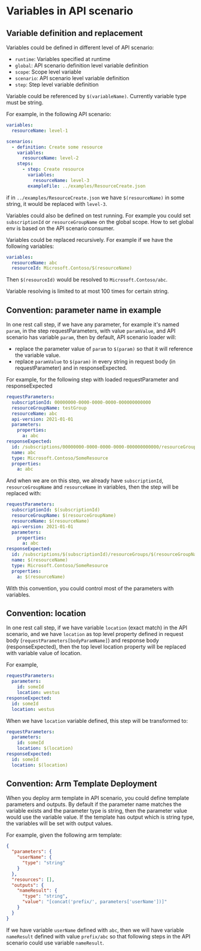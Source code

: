 # Variables in API scenario

## Variable definition and replacement

Variables could be defined in different level of API scenario:

- `runtime`: Variables specified at runtime
- `global`: API scenario definition level variable definition
- `scope`: Scope level variable
- `scenario`: API scenario level variable definition
- `step`: Step level variable definition

Variable could be referenced by `$(variableName)`. Currently variable type must be string.

For example, in the following API scenario:

```yaml
variables:
  resourceName: level-1

scenarios:
  - definition: Create some resource
    variables:
      resourceName: level-2
    steps:
      - step: Create resource
        variables:
          resourceName: level-3
        exampleFile: ../examples/ResourceCreate.json
```

if in `../examples/ResourceCreate.json` we have `$(resourceName)` in some string, it would be replaced with `level-3`.

Variables could also be defined on test running. For example you could set `subscriptionId` or `resourceGroupName` on the global scope. How to set global env is based on the API scenario consumer.

Variables could be replaced recursively. For example if we have the following variables:

```yaml
variables:
  resourceName: abc
  resourceId: Microsoft.Contoso/$(resourceName)
```

Then `$(resourceId)` would be resolved to `Microsoft.Contoso/abc`.

Variable resolving is limited to at most 100 times for certain string.

## Convention: parameter name in example

In one rest call step, if we have any parameter, for example it's named `param`, in the step requestParameters, with value `paramValue`, and API scenario has variable `param`, then by default, API scenario loader will:

- replace the parameter value of `param` to `$(param)` so that it will reference the variable value.
- replace `paramValue` to `$(param)` in every string in request body (in requestParameter) and in responseExpected.

For example, for the following step with loaded requestParameter and responseExpected

```yaml
requestParameters:
  subscriptionId: 00000000-0000-0000-0000-000000000000
  resourceGroupName: testGroup
  resourceName: abc
  api-version: 2021-01-01
  parameters:
    properties:
      a: abc
responseExpected:
  id: /subscriptions/00000000-0000-0000-0000-000000000000/resourceGroups/testGroup/providers/Microsoft.Contoso/SomeResource/abc
  name: abc
  type: Microsoft.Contoso/SomeResource
  properties:
    a: abc
```

And when we are on this step, we already have `subscriptionId`, `resourceGroupName` and `resourceName` in variables, then the step will be replaced with:

```yaml
requestParameters:
  subscriptionId: $(subscriptionId)
  resourceGroupName: $(resourceGroupName)
  resourceName: $(resourceName)
  api-version: 2021-01-01
  parameters:
    properties:
      a: abc
responseExpected:
  id: /subscriptions/$(subscriptionId)/resourceGroups/$(resourceGroupName)/providers/Microsoft.Contoso/SomeResource/$(resourceName)
  name: $(resourceName)
  type: Microsoft.Contoso/SomeResource
  properties:
    a: $(resourceName)
```

With this convention, you could control most of the parameters with variables.

## Convention: location

In one rest call step, if we have variable `location` (exact match) in the API scenario, and we have `location` as top level property defined in request body (`requestParameters[bodyParamName]`) and response body (responseExpected), then the top level location property will be replaced with variable value of location.

For example,

```yaml
requestParameters:
  parameters:
    id: someId
    location: westus
responseExpected:
  id: someId
  location: westus
```

When we have `location` variable defined, this step will be transformed to:

```yaml
requestParameters:
  parameters:
    id: someId
    location: $(location)
responseExpected:
  id: someId
  location: $(location)
```

## Convention: Arm Template Deployment

When you deploy arm template in API scenario, you could define template parameters and outputs. By default if the parameter name matches the variable exists and the parameter type is string, then the parameter value would use the variable value. If the template has output which is string type, the variables will be set with output values.

For example, given the following arm template:

```json
{
  "parameters": {
    "userName": {
      "type": "string"
    }
  },
  "resources": [],
  "outputs": {
    "nameResult": {
      "type": "string",
      "value": "[concat('prefix/', parameters['userName'])]"
    }
  }
}
```

If we have variable `userName` defined with `abc`, then we will have variable `nameResult` defined with value `prefix/abc` so that following steps in the API scenario could use variable `nameResult`.
